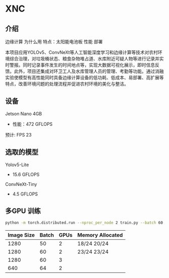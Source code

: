 # XNC



## 介绍

边缘计算 为什么用 特点：太阳能电池板 性能 部署



本项目应用YOLOv5、ConvNeXt等人工智能深度学习和边缘计算等技术对农村环境综合治理，对垃圾桶状态、粮食杂物堆占道、水库附近可疑人物等进行记录并实时警报。同时记录事件发生的时间地点等，实现大数据可视化展示，即时信息反馈。此外，项目还集成对环卫工人及水库管理人员的管理、考勤等功能。通过消融实验使模型有高性能同时具备边缘计算设备的低功耗、低成本、易部署、高扩展等特点，改善环境问题的处理流程并促进农村环境的美化与整洁。

## 设备

Jetson Nano 4GB

- 性能：472 GFLOPS

预计: FPS 23



## 选取的模型

Yolov5-Lite

- 15.6 GFLOPS





ConvNeXt-Tiny

- 4.5 GFLOPS





## 多GPU 训练



```bash
python -m torch.distributed.run --nproc_per_node 2 train.py --batch 60 --data cleaner.yaml --img 1280 --epochs 350 --weights yolov5s6.pt --device 0,1 --hyp hyp.custom.yaml 
```



| Image Size | Batch | GPUs | Memory Allocated |
| ---------- | ----- | ---- | ---------------- |
| 1280       | 50    | 2    | 18/24  20/24     |
| 1280       | 60    | 2    | 23/24  23/24     |
| 1280       | 60    | 3    |                  |
| 640        | 64    | 2    |                  |

